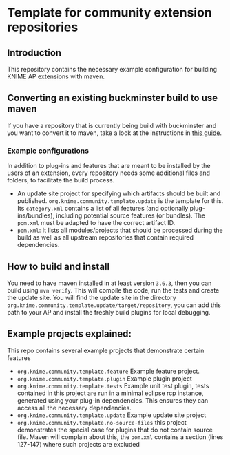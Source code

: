 # Template for community extension repositories

## Introduction
This repository contains the necessary example configuration for building KNIME
AP extensions with maven.

## Converting an existing buckminster build to use maven
If you have a repository that is currently being build with buckminster and you
want to convert it to maven, take a look at the instructions in [this
guide](https://github.com/knime-community/community-repository-template/blob/master/Converting_from_Buckminster.md).

### Example configurations
In addition to plug-ins and features that are meant to be installed by the
users of an extension, every repository needs some additional files and folders, 
to facilitate the build process.

* An update site project for specifying which artifacts should be built and published.
  `org.knime.community.template.update` is the template for this. Its `category.xml` contains a list of all features
  (and optionally plug-ins/bundles), including potential source features (or bundles). The `pom.xml` must be adapted to
  have the correct artifact ID.
* `pom.xml`: It lists all modules/projects that should be processed during the build as well as all upstream
  repositories that contain required dependencies.

## How to build and install
You need to have maven installed in at least version `3.6.3`, then you can
build using `mvn verify`. This will compile the code, run the tests and
create the update site. You will find the update site in the directory
`org.knime.community.template.update/target/repository`, you can add this
path to your AP and install the freshly build plugins for local debugging.

## Example projects explained:
This repo contains several example projects that demonstrate certain features 
- `org.knime.community.template.feature` Example feature project.
- `org.knime.community.template.plugin` Example plugin project
- `org.knime.community.template.tests` Example unit test plugin, tests
contained in this project are run in a minimal eclipse rcp instance,
generated using your plug-in dependencies. This ensures they can access all
the necessary dependencies.
- `org.knime.community.template.update` Example update site project
- `org.knime.community.template.no-source-files` this project demonstrates
the special case for plugins that do not contain source file. Maven will
complain about this, the `pom.xml` contains a section (lines 127-147) where
such projects are excluded